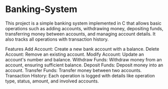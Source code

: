 # Banking-System
This project is a simple banking system implemented in C that allows basic operations such as adding accounts, withdrawing money, depositing funds, transferring money between accounts, and managing account details. It also tracks all operations with transaction history.

Features
Add Account: Create a new bank account with a balance.
Delete Account: Remove an existing account.
Modify Account: Update an account's number and balance.
Withdraw Funds: Withdraw money from an account, ensuring sufficient balance.
Deposit Funds: Deposit money into an account.
Transfer Funds: Transfer money between two accounts.
Transaction History: Each operation is logged with details like operation type, status, amount, and involved accounts.
